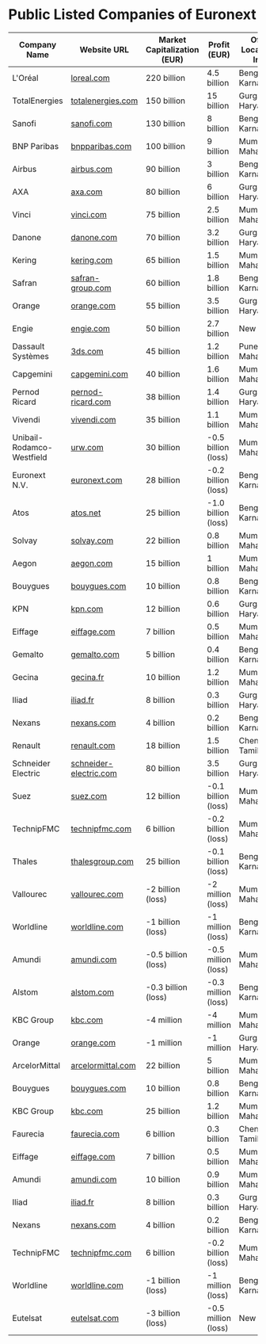 # Public Listed Companies of Euronext

| Company Name                | Website URL                        | Market Capitalization (EUR) | Profit (EUR)          | Office Location in India     |
|-----------------------------|-------------------------------------|-----------------------------|-----------------------|------------------------------|
| L'Oréal                     | [loreal.com](https://loreal.com)    | 220 billion                 | 4.5 billion           | Bengaluru, Karnataka          |
| TotalEnergies               | [totalenergies.com](https://totalenergies.com) | 150 billion     | 15 billion            | Gurgaon, Haryana              |
| Sanofi                      | [sanofi.com](https://sanofi.com)    | 130 billion                 | 8 billion             | Bengaluru, Karnataka          |
| BNP Paribas                 | [bnpparibas.com](https://bnpparibas.com) | 100 billion       | 9 billion             | Mumbai, Maharashtra           |
| Airbus                      | [airbus.com](https://airbus.com)    | 90 billion                  | 3 billion             | Bengaluru, Karnataka          |
| AXA                         | [axa.com](https://axa.com)          | 80 billion                  | 6 billion             | Gurgaon, Haryana              |
| Vinci                       | [vinci.com](https://vinci.com)      | 75 billion                  | 2.5 billion           | Mumbai, Maharashtra           |
| Danone                      | [danone.com](https://danone.com)    | 70 billion                  | 3.2 billion           | Gurgaon, Haryana              |
| Kering                      | [kering.com](https://kering.com)    | 65 billion                  | 1.5 billion           | Mumbai, Maharashtra           |
| Safran                      | [safran-group.com](https://safran-group.com) | 60 billion      | 1.8 billion           | Bengaluru, Karnataka          |
| Orange                      | [orange.com](https://orange.com)    | 55 billion                  | 3.5 billion           | Gurgaon, Haryana              |
| Engie                       | [engie.com](https://engie.com)      | 50 billion                  | 2.7 billion           | New Delhi                     |
| Dassault Systèmes           | [3ds.com](https://3ds.com)          | 45 billion                  | 1.2 billion           | Pune, Maharashtra             |
| Capgemini                   | [capgemini.com](https://capgemini.com) | 40 billion       | 1.6 billion           | Mumbai, Maharashtra           |
| Pernod Ricard               | [pernod-ricard.com](https://pernod-ricard.com) | 38 billion    | 1.4 billion           | Gurgaon, Haryana              |
| Vivendi                     | [vivendi.com](https://vivendi.com)  | 35 billion                  | 1.1 billion           | Mumbai, Maharashtra           |
| Unibail-Rodamco-Westfield   | [urw.com](https://urw.com)          | 30 billion                  | -0.5 billion (loss)   | Mumbai, Maharashtra           |
| Euronext N.V.               | [euronext.com](https://euronext.com)| 28 billion                  | -0.2 billion (loss)   | Bengaluru, Karnataka          |
| Atos                        | [atos.net](https://atos.net)        | 25 billion                  | -1.0 billion (loss)   | Bengaluru, Karnataka          |
| Solvay                      | [solvay.com](https://solvay.com)    | 22 billion                  | 0.8 billion           | Mumbai, Maharashtra           |
| Aegon                       | [aegon.com](https://aegon.com)      | 15 billion                  | 1 billion               | Mumbai, Maharashtra         |
| Bouygues                    | [bouygues.com](https://bouygues.com)| 10 billion                  | 0.8 billion             | Bengaluru, Karnataka        |
| KPN                         | [kpn.com](https://kpn.com)          | 12 billion                  | 0.6 billion             | Gurgaon, Haryana            |
| Eiffage                     | [eiffage.com](https://eiffage.com)  | 7 billion                   | 0.5 billion             | Mumbai, Maharashtra         |
| Gemalto                     | [gemalto.com](https://gemalto.com)  | 5 billion                   | 0.4 billion             | Bengaluru, Karnataka        |
| Gecina                      | [gecina.fr](https://gecina.fr)      | 10 billion                  | 1.2 billion             | Mumbai, Maharashtra         |
| Iliad                       | [iliad.fr](https://iliad.fr)        | 8 billion                   | 0.3 billion             | Gurgaon, Haryana            |
| Nexans                      | [nexans.com](https://nexans.com)    | 4 billion                   | 0.2 billion             | Bengaluru, Karnataka        |
| Renault                     | [renault.com](https://renault.com)  | 18 billion                  | 1.5 billion             | Chennai, Tamil Nadu         |
| Schneider Electric          | [schneider-electric.com](https://schneider-electric.com) | 80 billion | 3.5 billion  | Gurgaon, Haryana            |
| Suez                        | [suez.com](https://suez.com)        | 12 billion                  | -0.1 billion (loss)     | Mumbai, Maharashtra         |
| TechnipFMC                  | [technipfmc.com](https://technipfmc.com) | 6 billion               | -0.2 billion (loss)     | Mumbai, Maharashtra         |
| Thales                      | [thalesgroup.com](https://thalesgroup.com) | 25 billion           | -0.1 billion (loss)     | Bengaluru, Karnataka        |
| Vallourec                   | [vallourec.com](https://vallourec.com) | -2 billion (loss)     | -2 million (loss)       | Mumbai, Maharashtra         |
| Worldline                   | [worldline.com](https://worldline.com) | -1 billion (loss)     | -1 million (loss)       | Bengaluru, Karnataka        |
| Amundi                      | [amundi.com](https://amundi.com)    | -0.5 billion (loss)         | -0.5 million (loss)     | Mumbai, Maharashtra         |
| Alstom                      | [alstom.com](https://alstom.com)    | -0.3 billion (loss)         | -0.3 million (loss)     | Bengaluru, Karnataka        |
| KBC Group                   | [kbc.com](https://kbc.com)          | -4 million                  | -4 million              | Mumbai, Maharashtra         |
| Orange              | [orange.com](https://orange.com)    | -1 million                  | -1 million              | Gurgaon, Haryana            |
| ArcelorMittal       | [arcelormittal.com](https://arcelormittal.com) | 22 billion            | 5 billion               | Mumbai, Maharashtra         |
| Bouygues            | [bouygues.com](https://bouygues.com)| 10 billion                  | 0.8 billion             | Bengaluru, Karnataka        |
| KBC Group           | [kbc.com](https://kbc.com)          | 25 billion                  | 1.2 billion             | Mumbai, Maharashtra         |
| Faurecia            | [faurecia.com](https://faurecia.com)| 6 billion                   | 0.3 billion             | Chennai, Tamil Nadu         |
| Eiffage             | [eiffage.com](https://eiffage.com)  | 7 billion                   | 0.5 billion             | Mumbai, Maharashtra         |
| Amundi              | [amundi.com](https://amundi.com)    | 10 billion                  | 0.9 billion             | Mumbai, Maharashtra         |
| Iliad               | [iliad.fr](https://iliad.fr)        | 8 billion                   | 0.3 billion             | Gurgaon, Haryana            |
| Nexans              | [nexans.com](https://nexans.com)    | 4 billion                   | 0.2 billion             | Bengaluru, Karnataka        |
| TechnipFMC          | [technipfmc.com](https://technipfmc.com) | 6 billion               | -0.2 billion (loss)     | Mumbai, Maharashtra         |
| Worldline           | [worldline.com](https://worldline.com) | -1 billion (loss)     | -1 million (loss)       | Bengaluru, Karnataka        |
| Eutelsat            | [eutelsat.com](https://eutelsat.com)| -3 billion (loss)           | -0.5 million (loss)     | New Delhi                  |





